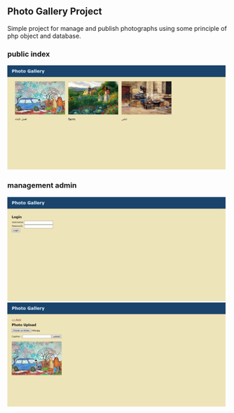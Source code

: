 
## Photo Gallery Project
Simple project for manage and publish photographs using some principle of php object and database.

###  public index
![image](https://github.com/davidlotfi/PHP-OOP-/blob/master/index_public.png)

### management admin

![image](https://github.com/davidlotfi/PHP-OOP-/blob/master/login.png)
![image](https://github.com/davidlotfi/PHP-OOP-/blob/master/upload.png)
